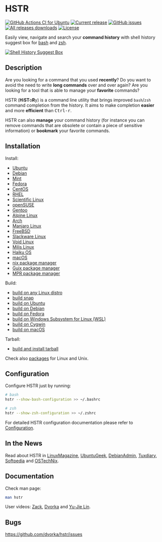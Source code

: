# HSTR

[![GitHub Actions CI for Ubuntu](https://github.com/dvorka/hstr/actions/workflows/build_ubuntu.yml/badge.svg)](https://github.com/dvorka/hstr/actions)
[![Current release](https://img.shields.io/github/release/dvorka/hstr.svg)](https://github.com/dvorka/hstr/releases)
[![GitHub issues](https://img.shields.io/github/issues/dvorka/hstr.svg?maxAge=360)](https://github.com/dvorka/hstr/issues)
[![All releases downloads](https://img.shields.io/github/downloads/dvorka/hstr/total.svg)](https://github.com/dvorka/hstr/releases)
[![License](https://img.shields.io/github/license/dvorka/hstr?color=%23fe0000)](https://github.com/dvorka/hstr/blob/master/LICENSE)

Easily view, navigate and search your **command history** with shell history suggest box for 
[bash](https://www.gnu.org/software/bash/) and [zsh](CONFIGURATION.md#zsh-history-settings).

[![Shell History Suggest Box](doc/hstr-v2.gif "Shell History Suggest Box @ YouTube")](http://www.youtube.com/watch?v=sPF29NyXe2U)

## Description

Are you looking for a command that you used **recently**? Do you
want to  avoid the need to write **long commands** over and over
again? Are you looking for a tool that is able to manage your
**favorite** commands?

HSTR (**H**i**ST**o**R**y) is a command line utility that brings improved `bash`/`zsh` command completion
from the history. It aims to make completion **easier** and more **efficient** than <kbd>Ctrl-r</kbd>.

HSTR can also **manage** your command history (for instance you can remove
commands that are obsolete or contain a piece of sensitive information)
or **bookmark** your favorite commands.

<!-- Check [video](http://www.youtube.com/watch?v=sPF29NyXe2U) tutorial. -->

## Installation

Install:

* [Ubuntu](INSTALLATION.md#ubuntu)
* [Debian](INSTALLATION.md#debianmint)
* [Mint](INSTALLATION.md#debianmint)
* [Fedora](INSTALLATION.md#fedorarhelcentosscientific)
* [CentOS](INSTALLATION.md#fedorarhelcentosscientific)
* [RHEL](INSTALLATION.md#fedorarhelcentosscientific)
* [Scientific Linux](INSTALLATION.md#fedorarhelcentosscientific)
* [openSUSE](INSTALLATION.md#opensuse)
* [Gentoo](INSTALLATION.md#gentoo)
* [Alpine Linux](INSTALLATION.md#alpine-linux)
* [Arch](INSTALLATION.md#archmanjaro-linux)
* [Manjaro Linux](INSTALLATION.md#archmanjaro-linux)
* [FreeBSD](INSTALLATION.md#freebsd)
* [Slackware Linux](INSTALLATION.md#slackware)
* [Void Linux](INSTALLATION.md#void-linux)
* [Milis Linux](INSTALLATION.md#milis-linux)
* [Haiku OS](INSTALLATION.md#haiku-os)
* [macOS](INSTALLATION.md#macos)
* [nix package manager](INSTALLATION.md#nix-package-manager)
* [Guix package manager](INSTALLATION.md#guix-package-manager)
* [MPR package manager](INSTALLATION.md#mpr-package-manager)

Build:

* [build on any Linux distro](INSTALLATION.md#build-on-any-linux-distro)
* [build snap](INSTALLATION.md#snap)
* [build on Ubuntu](INSTALLATION.md#build-on-ubuntu)
* [build on Debian](INSTALLATION.md#build-on-debian)
* [build on Fedora](INSTALLATION.md#build-on-fedora)
* [build on Windows Subsystem for Linux (WSL)](INSTALLATION.md#build-on-wsl)
* [build on Cygwin](INSTALLATION.md#build-on-cygwin)
* [build on macOS](INSTALLATION.md#build-on-macos)

Tarball:

* [build and install tarball](INSTALLATION.md#build-and-install-tarball)

Check also [packages](https://pkgs.org/search/?q=hstr) for Linux and Unix.

## Configuration

Configure HSTR just by running:

```bash
# bash
hstr --show-bash-configuration >> ~/.bashrc

# zsh
hstr --show-zsh-configuration >> ~/.zshrc
```

For detailed HSTR configuration documentation please refer to [Configuration](CONFIGURATION.md).

## In the News

Read about HSTR in [LinuxMagazine](http://www.linux-magazine.com/Issues/2014/164/Bash-History-on-Steroids), [UbuntuGeek](http://www.ubuntugeek.com/tag/hstr-bash-history), [DebianAdmin](http://www.debianadmin.com/hstr-easily-view-navigate-search-and-use-your-command-history-with-shell-history.html), [Tuxdiary](http://tuxdiary.com/2015/02/17/hstr/), [Softpedia](http://linux.softpedia.com/get/Terminals/BASH-Command-History-Completion-103155.shtml) and [OSTechNix](https://www.ostechnix.com/hstr-easily-view-navigate-search-manage-commandline-history/).

## Documentation

Check man page:

```bash
man hstr
```

User videos: [Zack](https://www.youtube.com/watch?v=Qd75pIeQkH8), [Dvorka](https://www.youtube.com/watch?v=sPF29NyXe2U) and [Yu-Jie Lin](https://www.youtube.com/watch?v=Qx5n_5B5xUw).

## Bugs

https://github.com/dvorka/hstr/issues
